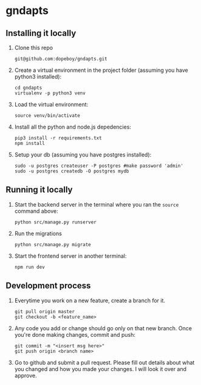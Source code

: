 # gndapts

## Installing it locally

1. Clone this repo

   ```
   git@github.com:dopeboy/gndapts.git
   ```

2. Create a virtual environment in the project folder (assuming you have python3 installed):
   ```
   cd gndapts
   virtualenv -p python3 venv
   ```

3. Load the virtual environment:
   ```
   source venv/bin/activate
   ```
   
4. Install all the python and node.js depedencies:

    ```
    pip3 install -r requirements.txt
    npm install
    ```

5. Setup your db (assuming you have postgres installed):

    ```
    sudo -u postgres createuser -P postgres #make password 'admin'
    sudo -u postgres createdb -O postgres mydb
    ```
    
## Running it locally

1. Start the backend server in the terminal where you ran the `source` command above:

    ```
    python src/manage.py runserver 
    ```
   
2. Run the migrations

    ```
    python src/manage.py migrate
    ```
    
3. Start the frontend server in another terminal:

    ```
    npm run dev
    ```
    
## Development process

1. Everytime you work on a new feature, create a branch for it. 

    ```
    git pull origin master
    git checkout -b <feature_name>
    ```

2. Any code you add or change should go only on that new branch. Once you're done making changes, commit and push:

    ```
    git commit -m "<insert msg here>"
    git push origin <branch name>
    ```
    
3. Go to github and submit a pull request. Please fill out details about what you changed and how you made your changes. I will look it over and approve.

